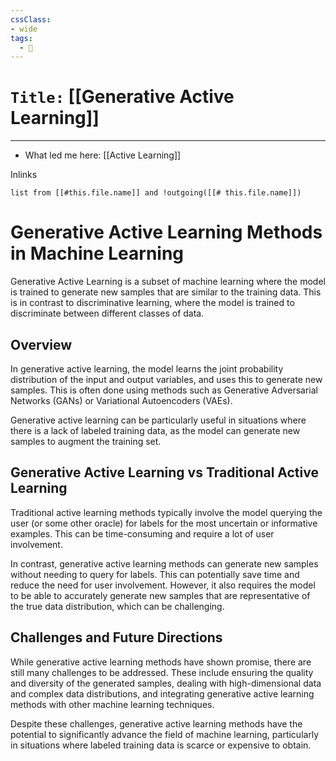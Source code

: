 ```yaml
---
cssClass:
- wide
tags:
  - 🧪
---
```


# `Title:` [[Generative Active Learning]]
--- 

- What led me here: [[Active Learning]]

Inlinks
```dataview 
list from [[#this.file.name]] and !outgoing([[# this.file.name]]) 
```

# Generative Active Learning Methods in Machine Learning

Generative Active Learning is a subset of machine learning where the model is trained to generate new samples that are similar to the training data. This is in contrast to discriminative learning, where the model is trained to discriminate between different classes of data.

## Overview

In generative active learning, the model learns the joint probability distribution of the input and output variables, and uses this to generate new samples. This is often done using methods such as Generative Adversarial Networks (GANs) or Variational Autoencoders (VAEs).

Generative active learning can be particularly useful in situations where there is a lack of labeled training data, as the model can generate new samples to augment the training set.

## Generative Active Learning vs Traditional Active Learning

Traditional active learning methods typically involve the model querying the user (or some other oracle) for labels for the most uncertain or informative examples. This can be time-consuming and require a lot of user involvement.

In contrast, generative active learning methods can generate new samples without needing to query for labels. This can potentially save time and reduce the need for user involvement. However, it also requires the model to be able to accurately generate new samples that are representative of the true data distribution, which can be challenging.

## Challenges and Future Directions

While generative active learning methods have shown promise, there are still many challenges to be addressed. These include ensuring the quality and diversity of the generated samples, dealing with high-dimensional data and complex data distributions, and integrating generative active learning methods with other machine learning techniques.

Despite these challenges, generative active learning methods have the potential to significantly advance the field of machine learning, particularly in situations where labeled training data is scarce or expensive to obtain.